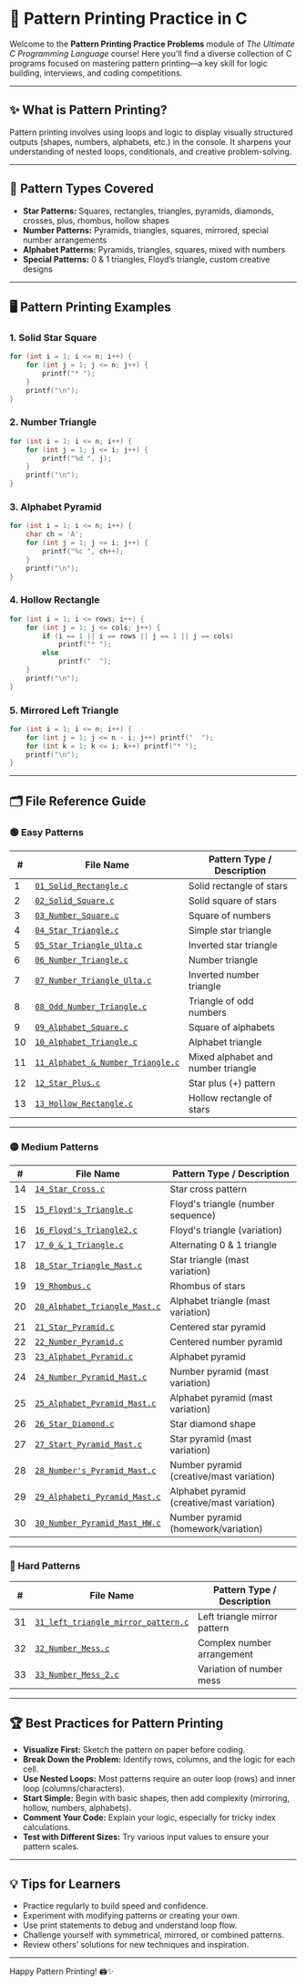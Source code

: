 # 🎨 Pattern Printing Practice in C

Welcome to the **Pattern Printing Practice Problems** module of _The Ultimate C Programming Language_ course! Here you'll find a diverse collection of C programs focused on mastering pattern printing—a key skill for logic building, interviews, and coding competitions.

---

## ✨ What is Pattern Printing?

Pattern printing involves using loops and logic to display visually structured outputs (shapes, numbers, alphabets, etc.) in the console. It sharpens your understanding of nested loops, conditionals, and creative problem-solving.

---

## 🧩 Pattern Types Covered

- **Star Patterns:** Squares, rectangles, triangles, pyramids, diamonds, crosses, plus, rhombus, hollow shapes
- **Number Patterns:** Pyramids, triangles, squares, mirrored, special number arrangements
- **Alphabet Patterns:** Pyramids, triangles, squares, mixed with numbers
- **Special Patterns:** 0 & 1 triangles, Floyd’s triangle, custom creative designs

---

## 🖥️ Pattern Printing Examples

### 1. Solid Star Square

```c
for (int i = 1; i <= n; i++) {
    for (int j = 1; j <= n; j++) {
        printf("* ");
    }
    printf("\n");
}
```

### 2. Number Triangle

```c
for (int i = 1; i <= n; i++) {
    for (int j = 1; j <= i; j++) {
        printf("%d ", j);
    }
    printf("\n");
}
```

### 3. Alphabet Pyramid

```c
for (int i = 1; i <= n; i++) {
    char ch = 'A';
    for (int j = 1; j <= i; j++) {
        printf("%c ", ch++);
    }
    printf("\n");
}
```

### 4. Hollow Rectangle

```c
for (int i = 1; i <= rows; i++) {
    for (int j = 1; j <= cols; j++) {
        if (i == 1 || i == rows || j == 1 || j == cols)
            printf("* ");
        else
            printf("  ");
    }
    printf("\n");
}
```

### 5. Mirrored Left Triangle

```c
for (int i = 1; i <= n; i++) {
    for (int j = 1; j <= n - i; j++) printf("  ");
    for (int k = 1; k <= i; k++) printf("* ");
    printf("\n");
}
```

---

## 🗂️ File Reference Guide

### 🟢 Easy Patterns

| #  | File Name                                         | Pattern Type / Description                       |
|----|---------------------------------------------------|-------------------------------------------------|
| 1  | [`01_Solid_Rectangle.c`](01_Solid_Rectangle.c)           | Solid rectangle of stars                         |
| 2  | [`02_Solid_Square.c`](02_Solid_Square.c)                 | Solid square of stars                            |
| 3  | [`03_Number_Square.c`](03_Number_Square.c)               | Square of numbers                                |
| 4  | [`04_Star_Triangle.c`](04_Star_Triangle.c)               | Simple star triangle                             |
| 5  | [`05_Star_Triangle_Ulta.c`](05_Star_Triangle_Ulta.c)     | Inverted star triangle                           |
| 6  | [`06_Number_Triangle.c`](06_Number_Triangle.c)           | Number triangle                                  |
| 7  | [`07_Number_Triangle_Ulta.c`](07_Number_Triangle_Ulta.c) | Inverted number triangle                         |
| 8  | [`08_Odd_Number_Triangle.c`](08_Odd_Number_Triangle.c)   | Triangle of odd numbers                          |
| 9  | [`09_Alphabet_Square.c`](09_Alphabet_Square.c)           | Square of alphabets                              |
| 10 | [`10_Alphabet_Triangle.c`](10_Alphabet_Triangle.c)       | Alphabet triangle                                |
| 11 | [`11_Alphabet_&_Number_Triangle.c`](11_Alphabet_&_Number_Triangle.c) | Mixed alphabet and number triangle    |
| 12 | [`12_Star_Plus.c`](12_Star_Plus.c)                       | Star plus (+) pattern                            |
| 13 | [`13_Hollow_Rectangle.c`](13_Hollow_Rectangle.c)         | Hollow rectangle of stars                        |

---

### 🟡 Medium Patterns

| #  | File Name                                         | Pattern Type / Description                       |
|----|---------------------------------------------------|-------------------------------------------------|
| 14 | [`14_Star_Cross.c`](14_Star_Cross.c)                     | Star cross pattern                               |
| 15 | [`15_Floyd's_Triangle.c`](15_Floyd's_Triangle.c)         | Floyd's triangle (number sequence)               |
| 16 | [`16_Floyd's_Triangle2.c`](16_Floyd's_Triangle2.c)       | Floyd's triangle (variation)                     |
| 17 | [`17_0_&_1_Triangle.c`](17_0_&_1_Triangle.c)             | Alternating 0 & 1 triangle                       |
| 18 | [`18_Star_Triangle_Mast.c`](18_Star_Triangle_Mast.c)     | Star triangle (mast variation)                   |
| 19 | [`19_Rhombus.c`](19_Rhombus.c)                           | Rhombus of stars                                 |
| 20 | [`20_Alphabet_Triangle_Mast.c`](20_Alphabet_Triangle_Mast.c) | Alphabet triangle (mast variation)           |
| 21 | [`21_Star_Pyramid.c`](21_Star_Pyramid.c)                 | Centered star pyramid                            |
| 22 | [`22_Number_Pyramid.c`](22_Number_Pyramid.c)             | Centered number pyramid                          |
| 23 | [`23_Alphabet_Pyramid.c`](23_Alphabet_Pyramid.c)          | Alphabet pyramid                                 |
| 24 | [`24_Number_Pyramid_Mast.c`](24_Number_Pyramid_Mast.c)   | Number pyramid (mast variation)                  |
| 25 | [`25_Alphabet_Pyramid_Mast.c`](25_Alphabet_Pyramid_Mast.c) | Alphabet pyramid (mast variation)              |
| 26 | [`26_Star_Diamond.c`](26_Star_Diamond.c)                 | Star diamond shape                               |
| 27 | [`27_Start_Pyramid_Mast.c`](27_Start_Pyramid_Mast.c)     | Star pyramid (mast variation)                    |
| 28 | [`28_Number's_Pyramid_Mast.c`](28_Number's_Pyramid_Mast.c) | Number pyramid (creative/mast variation)      |
| 29 | [`29_Alphabeti_Pyramid_Mast.c`](29_Alphabeti_Pyramid_Mast.c) | Alphabet pyramid (creative/mast variation)   |
| 30 | [`30_Number_Pyramid_Mast_HW.c`](30_Number_Pyramid_Mast_HW.c) | Number pyramid (homework/variation)           |

---

### 🔴 Hard Patterns

| #  | File Name                                         | Pattern Type / Description                       |
|----|---------------------------------------------------|-------------------------------------------------|
| 31 | [`31_left_triangle_mirror_pattern.c`](31_left_triangle_mirror_pattern.c) | Left triangle mirror pattern         |
| 32 | [`32_Number_Mess.c`](32_Number_Mess.c)                   | Complex number arrangement                       |
| 33 | [`33_Number_Mess_2.c`](33_Number_Mess_2.c)               | Variation of number mess                         |

---

## 🏆 Best Practices for Pattern Printing

- **Visualize First:** Sketch the pattern on paper before coding.
- **Break Down the Problem:** Identify rows, columns, and the logic for each cell.
- **Use Nested Loops:** Most patterns require an outer loop (rows) and inner loop (columns/characters).
- **Start Simple:** Begin with basic shapes, then add complexity (mirroring, hollow, numbers, alphabets).
- **Comment Your Code:** Explain your logic, especially for tricky index calculations.
- **Test with Different Sizes:** Try various input values to ensure your pattern scales.

---

## 💡 Tips for Learners

- Practice regularly to build speed and confidence.
- Experiment with modifying patterns or creating your own.
- Use print statements to debug and understand loop flow.
- Challenge yourself with symmetrical, mirrored, or combined patterns.
- Review others’ solutions for new techniques and inspiration.

---

Happy Pattern Printing! 🖨️✨
